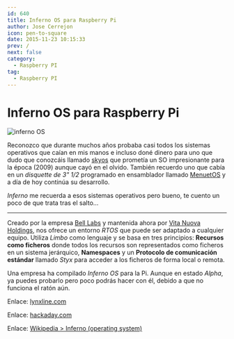 ```yaml
---
id: 640
title: Inferno OS para Raspberry Pi
author: Jose Cerrejon
icon: pen-to-square
date: 2015-11-23 10:15:33
prev: /
next: false
category:
  - Raspberry PI
tag:
  - Raspberry PI
---
```


# Inferno OS para Raspberry Pi

![inferno OS](/images/2014/03/Inferno_os.png)

Reconozco que durante muchos años probaba casi todos los sistemas operativos que caían en mis manos e incluso doné dinero para uno que dudo que conozcáis llamado [skyos](http://www.skyos.org) que prometía un SO impresionante para la época (2009) aunque cayó en el olvido. También recuerdo uno que cabía en un *disquette de 3" 1/2* programado en ensamblador llamado [MenuetOS](http://www.menuetos.net) y a día de hoy continúa su desarrollo.

*Inferno* me recuerda a esos sistemas operativos pero bueno, te cuento un poco de que trata tras el salto…

- - -
Creado por la empresa [Bell Labs](http://en.wikipedia.org/wiki/Bell_Labs) y mantenida ahora por [Vita Nuova Holdings](http://en.wikipedia.org/wiki/Vita_Nuova_Holdings), nos ofrece un entorno *RTOS* que puede ser adaptado a cualquier equipo. Utiliza *Limbo* como lenguaje y se basa en tres principios: **Recursos como ficheros** donde todos los recursos son representados como ficheros en un sistema jerárquico, **Namespaces** y un **Protocolo de comunicación estándar** llamado *Styx* para acceder a los ficheros de forma local o remota.

Una empresa ha compilado *Inferno OS* para la Pi. Aunque en estado *Alpha*, ya puedes probarlo pero poco podrás hacer con él, debido a que no funciona el ratón aún.

Enlace: [lynxline.com](http://lynxline.com/inferno-raspberry-pi-image-alpha-release1/)

Enlace: [hackaday.com](http://hackaday.com/2015/11/22/inferno-os-on-raspberry-pi/)

Enlace: [Wikipedia > Inferno (operating system)](http://en.wikipedia.org/wiki/Inferno_%28operating_system%29)